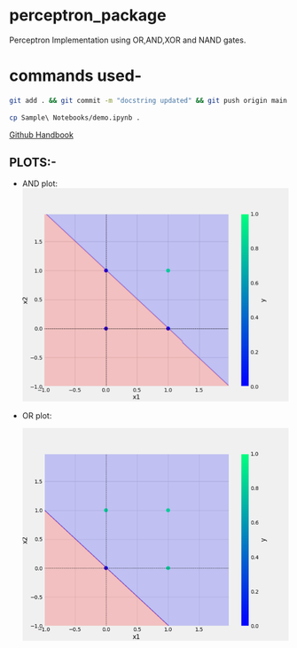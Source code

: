 # perceptron_package
Perceptron Implementation using OR,AND,XOR and NAND gates.

# commands used-

```bash
git add . && git commit -m "docstring updated" && git push origin main
```

```bash
cp Sample\ Notebooks/demo.ipynb .
```
[Github Handbook](https://guides.github.com/introduction/git-handbook/)

## PLOTS:-
* AND plot:
![and plot](plots/and.png)

* OR plot: 

    ![or plot](plots/or.png)

